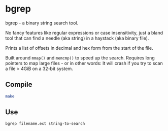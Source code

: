# bgrep

bgrep - a binary string search tool.

No fancy features like regular expressions or case insensitivity,
just a bland tool that can find a needle (aka string) in a haystack
(aka binary file).

Prints a list of offsets in decimal and hex form from the start of the file.

Built around `mmap()` and `memcmp()` to speed up the search.
Requires long pointers to map large files - or in other words:
It will crash if you try to scan a file > 4GiB on a 32-bit system.

## Compile

```bash
make
```

## Use

```bash
bgrep filename.ext string-to-search
```
